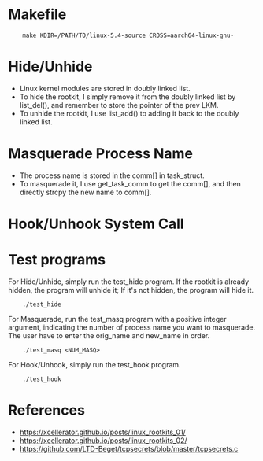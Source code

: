 # Makefile

        make KDIR=/PATH/TO/linux-5.4-source CROSS=aarch64-linux-gnu-

# Hide/Unhide
* Linux kernel modules are stored in doubly linked list.
* To hide the rootkit, I simply remove it from the doubly linked list by list_del(), and remember to store the pointer of the prev LKM.
* To unhide the rootkit, I use list_add() to adding it back to the doubly linked list.

# Masquerade Process Name
* The process name is stored in the comm[] in task_struct.
* To masquerade it, I use get_task_comm to get the comm[], and then directly strcpy the new name to comm[].

# Hook/Unhook System Call

# Test programs
For Hide/Unhide, simply run the test_hide program. If the rootkit is already hidden, the program will unhide it; If it's not hidden, the program will hide it.

        ./test_hide

For Masquerade, run the test_masq program with a positive integer argument, indicating the number of process name you want to masquerade. The user have to enter the orig_name and new_name in order.

        ./test_masq <NUM_MASQ>

For Hook/Unhook, simply run the test_hook program.

        ./test_hook

# References
* https://xcellerator.github.io/posts/linux_rootkits_01/
* https://xcellerator.github.io/posts/linux_rootkits_02/
* https://github.com/LTD-Beget/tcpsecrets/blob/master/tcpsecrets.c
